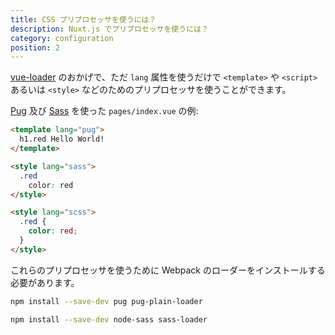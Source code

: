 ```yaml
---
title: CSS プリプロセッサを使うには？
description: Nuxt.js でプリプロセッサを使うには？
category: configuration
position: 2
---
```


[vue-loader](http://vue-loader.vuejs.org/en/configurations/pre-processors.html) のおかげで、ただ `lang` 属性を使うだけで `<template>` や `<script>` あるいは `<style>` などのためのプリプロセッサを使うことができます。

[Pug](https://github.com/pugjs/pug) 及び [Sass](http://sass-lang.com/) を使った `pages/index.vue` の例:

```html
<template lang="pug">
  h1.red Hello World!
</template>

<style lang="sass">
  .red
    color: red
</style>

<style lang="scss">
  .red {
    color: red;
  }
</style>
```

これらのプリプロセッサを使うために Webpack のローダーをインストールする必要があります。

```bash
npm install --save-dev pug pug-plain-loader
```

```bash
npm install --save-dev node-sass sass-loader
```
